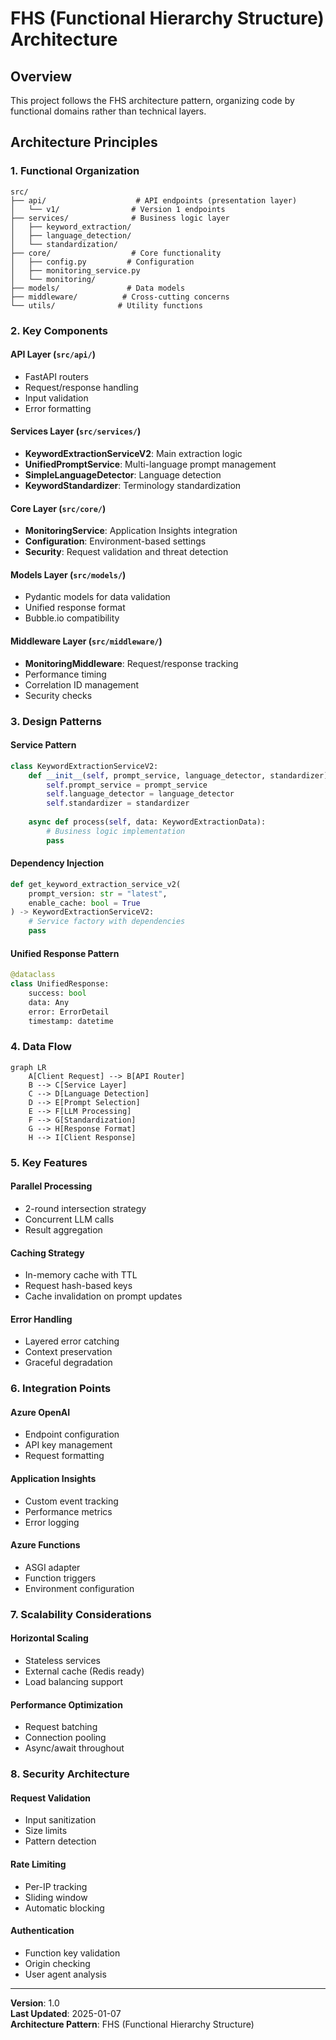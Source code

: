 # FHS (Functional Hierarchy Structure) Architecture

## Overview
This project follows the FHS architecture pattern, organizing code by functional domains rather than technical layers.

## Architecture Principles

### 1. Functional Organization
```
src/
├── api/                    # API endpoints (presentation layer)
│   └── v1/                # Version 1 endpoints
├── services/              # Business logic layer
│   ├── keyword_extraction/
│   ├── language_detection/
│   └── standardization/
├── core/                  # Core functionality
│   ├── config.py         # Configuration
│   ├── monitoring_service.py
│   └── monitoring/
├── models/               # Data models
├── middleware/          # Cross-cutting concerns
└── utils/              # Utility functions
```

### 2. Key Components

#### API Layer (`src/api/`)
- FastAPI routers
- Request/response handling
- Input validation
- Error formatting

#### Services Layer (`src/services/`)
- **KeywordExtractionServiceV2**: Main extraction logic
- **UnifiedPromptService**: Multi-language prompt management
- **SimpleLanguageDetector**: Language detection
- **KeywordStandardizer**: Terminology standardization

#### Core Layer (`src/core/`)
- **MonitoringService**: Application Insights integration
- **Configuration**: Environment-based settings
- **Security**: Request validation and threat detection

#### Models Layer (`src/models/`)
- Pydantic models for data validation
- Unified response format
- Bubble.io compatibility

#### Middleware Layer (`src/middleware/`)
- **MonitoringMiddleware**: Request/response tracking
- Performance timing
- Correlation ID management
- Security checks

### 3. Design Patterns

#### Service Pattern
```python
class KeywordExtractionServiceV2:
    def __init__(self, prompt_service, language_detector, standardizer):
        self.prompt_service = prompt_service
        self.language_detector = language_detector
        self.standardizer = standardizer
    
    async def process(self, data: KeywordExtractionData):
        # Business logic implementation
        pass
```

#### Dependency Injection
```python
def get_keyword_extraction_service_v2(
    prompt_version: str = "latest",
    enable_cache: bool = True
) -> KeywordExtractionServiceV2:
    # Service factory with dependencies
    pass
```

#### Unified Response Pattern
```python
@dataclass
class UnifiedResponse:
    success: bool
    data: Any
    error: ErrorDetail
    timestamp: datetime
```

### 4. Data Flow

```mermaid
graph LR
    A[Client Request] --> B[API Router]
    B --> C[Service Layer]
    C --> D[Language Detection]
    D --> E[Prompt Selection]
    E --> F[LLM Processing]
    F --> G[Standardization]
    G --> H[Response Format]
    H --> I[Client Response]
```

### 5. Key Features

#### Parallel Processing
- 2-round intersection strategy
- Concurrent LLM calls
- Result aggregation

#### Caching Strategy
- In-memory cache with TTL
- Request hash-based keys
- Cache invalidation on prompt updates

#### Error Handling
- Layered error catching
- Context preservation
- Graceful degradation

### 6. Integration Points

#### Azure OpenAI
- Endpoint configuration
- API key management
- Request formatting

#### Application Insights
- Custom event tracking
- Performance metrics
- Error logging

#### Azure Functions
- ASGI adapter
- Function triggers
- Environment configuration

### 7. Scalability Considerations

#### Horizontal Scaling
- Stateless services
- External cache (Redis ready)
- Load balancing support

#### Performance Optimization
- Request batching
- Connection pooling
- Async/await throughout

### 8. Security Architecture

#### Request Validation
- Input sanitization
- Size limits
- Pattern detection

#### Rate Limiting
- Per-IP tracking
- Sliding window
- Automatic blocking

#### Authentication
- Function key validation
- Origin checking
- User agent analysis

---

**Version**: 1.0  
**Last Updated**: 2025-01-07  
**Architecture Pattern**: FHS (Functional Hierarchy Structure)